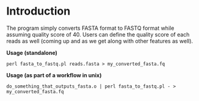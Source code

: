 # Introduction #
The program simply converts FASTA format to FASTQ format while assuming quality score of 40. Users can define the quality score of each reads as well (coming up and as we get along with other features as well).

**Usage (standalone)**
```
perl fasta_to_fastq.pl reads.fasta > my_converted_fasta.fq
```

**Usage (as part of a workflow in unix)**
```
do_something_that_outputs_fasta.o | perl fasta_to_fastq.pl - > my_converted_fasta.fq
```